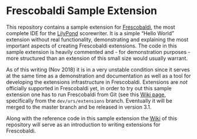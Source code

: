 # Frescobaldi Sample Extension

This repository contains a sample extension for [Frescobaldi](http://frescobaldi.org),
the most complete IDE for the [LilyPond](http://lilypond.org) scorewriter. It is a
simple “Hello World” extension without real functionality, demonstrating and explaining
the most important aspects of creating Frescobaldi extensions. The code in this sample
extension is heavily commented and - for demonstration purposes - more structured than
an extension of this small size would usually warrant.

As of this writing (Nov 2018) it is in a very unstable condition since it serves at the
same time as a demonstration and documentation as well as a tool for developing the
extensions infrastructure in Frescobaldi. Extensions are *not* officially supported in
Frescobaldi yet, in order to try out this sample extension one has to run Frescobaldi
from Git (see this
[Wiki page](https://github.com/wbsoft/frescobaldi/wiki/Run-Frescobaldi-3-on-Linux),
specifically from the `dev/urs/extensions` branch. Eventually it will be merged to
the master branch and be released in version 3.1.

Along with the reference code in this sample extension the 
[Wiki](https://github.com/frescobaldi-extensions/sample-extension/wiki) of this repository
will serve as an introduction to writing extensions for Frescobaldi.
